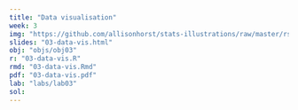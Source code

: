 ```yaml
---
title: "Data visualisation"
week: 3
img: "https://github.com/allisonhorst/stats-illustrations/raw/master/rstats-artwork/ggplot2_exploratory.png"
slides: "03-data-vis.html"
obj: "objs/obj03"
r: "03-data-vis.R"
rmd: "03-data-vis.Rmd"
pdf: "03-data-vis.pdf"
lab: "labs/lab03"
sol:
---
```


